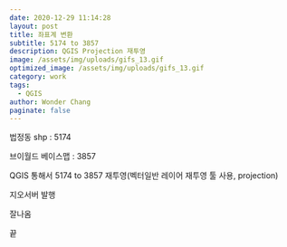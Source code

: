 ```yaml
---
date: 2020-12-29 11:14:28
layout: post
title: 좌표계 변환
subtitle: 5174 to 3857
description: QGIS Projection 재투영
image: /assets/img/uploads/gifs_13.gif
optimized_image: /assets/img/uploads/gifs_13.gif
category: work
tags:
  - QGIS
author: Wonder Chang
paginate: false
---
```

법정동 shp : 5174

브이월드 베이스맵 : 3857

QGIS 통해서 5174 to 3857 재투영(벡터일반 레이어 재투영 툴 사용, projection)

지오서버 발행

잘나옴

끝